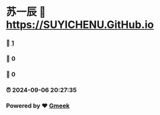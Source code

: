 # 苏一辰 :link: https://SUYICHENU.GitHub.io 
### :page_facing_up: [1](https://SUYICHENU.GitHub.io/tag.html) 
### :speech_balloon: 0 
### :hibiscus: 0 
### :alarm_clock: 2024-09-06 20:27:35 
### Powered by :heart: [Gmeek](https://github.com/Meekdai/Gmeek)
